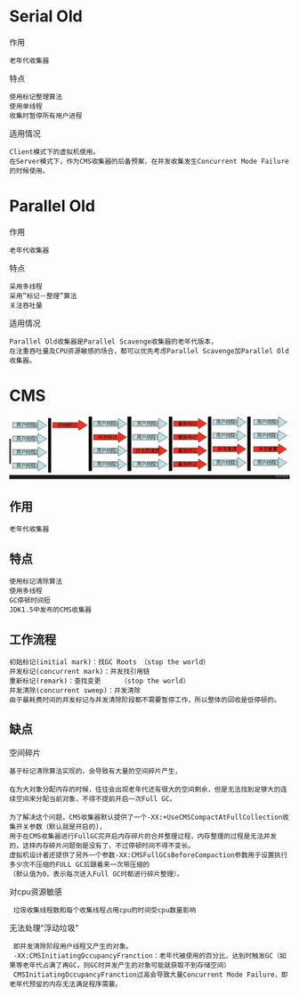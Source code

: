 
 # Serial Old 
 
作用
 
    老年代收集器
    
特点

    使用标记整理算法
    使用单线程 
    收集时暂停所有用户进程
    
    
适用情况

    Client模式下的虚拟机使用。
    在Server模式下，作为CMS收集器的后备预案，在并发收集发生Concurrent Mode Failure的时候使用。
    
    
# Parallel Old


作用

    老年代收集器
    
特点

    
    采用多线程
    采用”标记－整理”算法
    关注吞吐量
    
适用情况
    
    Parallel Old收集器是Parallel Scavenge收集器的老年代版本，
    在注重吞吐量及CPU资源敏感的场合，都可以优先考虑Parallel Scavenge加Parallel Old收集器。   
    
    
# CMS

![](https://github.com/RodJohn/JVM/blob/master/img/gccms.png)

## 作用

    老年代收集器


## 特点

    使用标记清除算法
    使用多线程
    GC停顿时间短
    JDK1.5中发布的CMS收集器
    
## 工作流程

    初始标记(initial mark)：找GC Roots （stop the world）
    并发标记(concurrent mark)：并发找引用链
    重新标记(remark)：查找变更     （stop the world）
    并发清除(concurrent sweep)：并发清除
    由于最耗费时间的并发标记与并发清除阶段都不需要暂停工作，所以整体的回收是低停顿的。
 
 
## 缺点


空间碎片

    基于标记清除算法实现的，会导致有大量的空间碎片产生，
    
    在为大对象分配内存的时候，往往会出现老年代还有很大的空间剩余，但是无法找到足够大的连续空间来分配当前对象，不得不提前开启一次Full GC。
    
    为了解决这个问题，CMS收集器默认提供了一个-XX:+UseCMSCompactAtFullCollection收集开关参数（默认就是开启的)，
    用于在CMS收集器进行FullGC完开启内存碎片的合并整理过程，内存整理的过程是无法并发的，这样内存碎片问题倒是没有了，不过停顿时间不得不变长。
    虚拟机设计者还提供了另外一个参数-XX:CMSFullGCsBeforeCompaction参数用于设置执行多少次不压缩的FULL GC后跟着来一次带压缩的
    （默认值为0，表示每次进入Full GC时都进行碎片整理）。     
        
对cpu资源敏感

     垃圾收集线程数和每个收集线程占用cpu的时间受cpu数量影响
    
无法处理“浮动垃圾”

     即并发清除阶段用户线程又产生的对象。
     -XX:CMSInitiatingOccupancyFranction：老年代被使用的百分比，达到时触发GC（如果等老年代占满了再GC，则GC时并发产生的对象可能就获取不到存储空间）
     CMSInitiatingOccupancyFranction过高会导致大量Concurrent Mode Failure，即老年代预留的内存无法满足程序需要。
        


 
